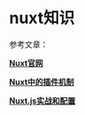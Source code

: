 # nuxt知识

参考文章：

[**Nuxt官网**][Nuxt官网]

[**Nuxt中的插件机制**][Nuxt中的插件机制]

[**Nuxt.js实战和配置**][Nuxt.js实战和配置]


[Nuxt官网]:https://zh.nuxtjs.org/
[Nuxt中的插件机制]:https://www.yht7.com/news/31788
[Nuxt.js实战和配置]:https://segmentfault.com/a/1190000019972611
